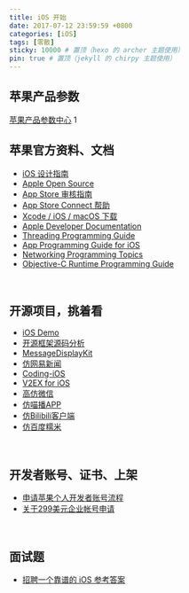 ```yaml
---
title: iOS 开始
date: 2017-07-12 23:59:59 +0800
categories: [iOS]
tags: [零散]
sticky: 10000 # 置顶（hexo 的 archer 主题使用）
pin: true # 置顶（jekyll 的 chirpy 主题使用）
---
```


## 苹果产品参数

[苹果产品参数中心](https://hubweb.cn)
1
<br>

## 苹果官方资料、文档

* [iOS 设计指南](https://developer.apple.com/cn/design/human-interface-guidelines/designing-for-ios)
* [Apple Open Source](https://opensource.apple.com)
* [App Store 审核指南](https://developer.apple.com/cn/app-store/review/guidelines/)
* [App Store Connect 帮助](https://help.apple.com/app-store-connect/#/)
* [Xcode / iOS / macOS 下载](https://developer.apple.com/download/)
* [Apple Developer Documentation](https://developer.apple.com/documentation/)
* [Threading Programming Guide](https://developer.apple.com/library/archive/documentation/Cocoa/Conceptual/Multithreading/Introduction/Introduction.html#//apple_ref/doc/uid/10000057i-CH1-SW1)
* [App Programming Guide for iOS](https://developer.apple.com/library/archive/documentation/iPhone/Conceptual/iPhoneOSProgrammingGuide/Introduction/Introduction.html#//apple_ref/doc/uid/TP40007072)
* [Networking Programming Topics](https://developer.apple.com/library/archive/documentation/NetworkingInternet/Conceptual/NetworkingTopics/Introduction/Introduction.html#//apple_ref/doc/uid/TP40012546-SW1)
* [Objective-C Runtime Programming Guide](https://developer.apple.com/library/archive/documentation/Cocoa/Conceptual/ObjCRuntimeGuide/Introduction/Introduction.html#//apple_ref/doc/uid/TP40008048-CH1-SW1)


<br>

## 开源项目，挑着看

* [iOS Demo](https://github.com/Tim9Liu9/TimLiu-iOS)
* [开源框架源码分析](https://github.com/Draveness/analyze)
* [MessageDisplayKit](https://github.com/xhzengAIB/MessageDisplayKit)
* [仿网易新闻](https://github.com/dsxNiubility/SXNews)
* [Coding-iOS](https://github.com/Coding/Coding-iOS/tree/master/Coding_iOS)
* [V2EX for iOS](https://github.com/singro/v2ex)
* [高仿微信](https://github.com/gsdios/GSD_WeiXin)
* [仿喵播APP](https://github.com/SunLiner/MiaowShow)
* [仿Bilibili客户端](https://github.com/MichaelHuyp/Bilibili_Wuxianda)
* [仿百度糯米](https://github.com/lookingstars/nuomi)

<br>

## 开发者账号、证书、上架

* [申请苹果个人开发者账号流程](https://blog.csdn.net/PianZhideNanRen/article/details/131231808)
* [关于299美元企业帐号申请](https://blog.csdn.net/huxinguang_ios/article/details/70258601)

<br>

## 面试题

* [招聘一个靠谱的 iOS 参考答案](https://github.com/ChenYilong/iOSInterviewQuestions/tree/master/01%E3%80%8A%E6%8B%9B%E8%81%98%E4%B8%80%E4%B8%AA%E9%9D%A0%E8%B0%B1%E7%9A%84iOS%E3%80%8B%E9%9D%A2%E8%AF%95%E9%A2%98%E5%8F%82%E8%80%83%E7%AD%94%E6%A1%88)